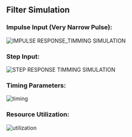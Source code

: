 ## Filter Simulation

### Impulse Input (Very Narrow Pulse):
![IMPULSE RESPONSE_TIMMING SIMULATION](https://user-images.githubusercontent.com/47363228/169650246-16b229ac-b3d4-4fef-834b-38d39cd2353a.PNG)

### Step Input:
![STEP RESPONSE TIMMING SIMULATION](https://user-images.githubusercontent.com/47363228/169650266-30fd410b-a964-4374-9e57-ae641f8f3d66.PNG)

### Timing Parameters:
![timing](https://user-images.githubusercontent.com/47363228/169650272-142e9184-3ad3-4282-84a7-c360ac939268.png)

### Resource Utilization:
![utilization](https://user-images.githubusercontent.com/47363228/169650283-77455004-29e6-4367-a0b9-8bb5f071079a.png)

